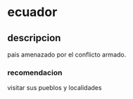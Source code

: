 # ecuador


## descripcion

pais amenazado por el conflicto armado.


### recomendacion

visitar sus pueblos y localidades

